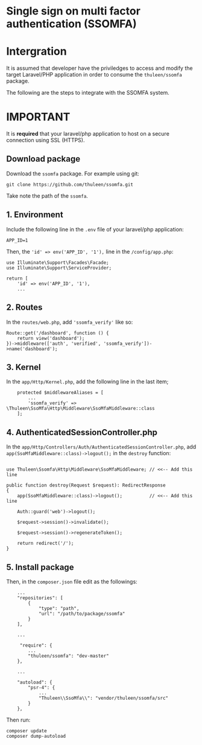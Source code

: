 # Single sign on multi factor authentication (SSOMFA)

# Intergration

It is assumed that developer have the priviledges to access and modify the target Laravel/PHP application in order to consume the `thuleen/ssomfa` package.

The following are the steps to integrate with the SSOMFA system.

# IMPORTANT

It is **required** that your laravel/php application to host on a secure connection using SSL (HTTPS).

## Download package

Download the `ssomfa` package. For example using git:

```
git clone https://github.com/thuleen/ssomfa.git
```

Take note the path of the `ssomfa`.

## 1. Environment

Include the following line in the `.env` file of your laravel/php application:

```
APP_ID=1
```

Then, the `'id' => env('APP_ID', '1'),` line in the `/config/app.php`:

```
use Illuminate\Support\Facades\Facade;
use Illuminate\Support\ServiceProvider;

return [
    'id' => env('APP_ID', '1'),
    ...
```

## 2. Routes

In the `routes/web.php`, add `'ssomfa_verify'` like so:

```
Route::get('/dashboard', function () {
    return view('dashboard');
})->middleware(['auth', 'verified', 'ssomfa_verify'])->name('dashboard');
```

## 3. Kernel

In the `app/Http/Kernel.php`, add the following line in the last item;

```
    protected $middlewareAliases = [
        ...
        'ssomfa_verify' => \Thuleen\SsoMfa\Http\Middleware\SsoMfaMiddleware::class
    ];
```

## 4. AuthenticatedSessionController.php

In the `app/Http/Controllers/Auth/AuthenticatedSessionController.php`, add `app(SsoMfaMiddleware::class)->logout();` in the `destroy` function:

```

use Thuleen\Ssomfa\Http\Middleware\SsoMfaMiddleware; // <<-- Add this line

public function destroy(Request $request): RedirectResponse
{
    app(SsoMfaMiddleware::class)->logout();          // <<-- Add this line

    Auth::guard('web')->logout();

    $request->session()->invalidate();

    $request->session()->regenerateToken();

    return redirect('/');
}
```

## 5. Install package

Then, in the `composer.json` file edit as the followings:

```
    ...
    "repositories": [
        {
            "type": "path",
            "url": "/path/to/package/ssomfa"
        }
    ],

    ...

     "require": {
        ...
        "thuleen/ssomfa": "dev-master"
    },

    ...

    "autoload": {
        "psr-4": {
            ...
            "Thuleen\\SsoMfa\\": "vendor/thuleen/ssomfa/src"
        }
    },
```

Then run:

```
composer update
composer dump-autoload
```
